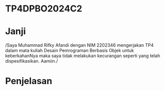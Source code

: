 # TP4DPBO2024C2
# Janji
/Saya Muhammad Rifky Afandi dengan NIM 2202346 mengerjakan TP4 dalam mata kuliah Desain Pemrograman Berbasis Objek untuk keberkahanNya maka saya tidak melakukan kecurangan seperti yang telah dispesifikasikan. Aamiin./

# Penjelasan

